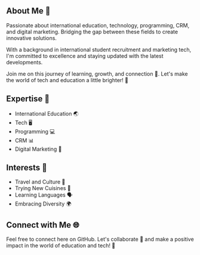 ## About Me 🚀

Passionate about international education, technology, programming, CRM, and digital marketing. Bridging the gap between these fields to create innovative solutions.

With a background in international student recruitment and marketing tech, I'm committed to excellence and staying updated with the latest developments.

Join me on this journey of learning, growth, and connection 🌟. Let's make the world of tech and education a little brighter! 🌈

## Expertise 🚀

- International Education 🌏
- Tech 🖥️
- Programming 💻
- CRM 📊
- Digital Marketing 🚀

## Interests 🌟

- Travel and Culture 🌄
- Trying New Cuisines 🍣
- Learning Languages 🗣️
- Embracing Diversity 🌍

## Connect with Me 🌐

Feel free to connect here on GitHub. Let's collaborate 🤝 and make a positive impact in the world of education and tech! 🌟
